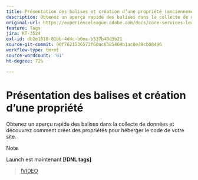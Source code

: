 ```yaml
---
title: Présentation des balises et création d’une propriété (anciennement Launch)
description: Obtenez un aperçu rapide des balises dans la collecte de données et découvrez comment créer des propriétés pour héberger le code de votre site.
original-url: https://experienceleague.adobe.com/docs/core-services-learn/tutorials/launch-web/launch-overview-and-creating-properties.html
feature: Tags
jira: KT-3524
exl-id: db2e1818-81bb-4d4c-b6ee-b537b48d3b21
source-git-commit: 90f7621536573f60ac6585404b1ac0e49cb08496
workflow-type: tm+mt
source-wordcount: '61'
ht-degree: 72%

---
```


# Présentation des balises et création d’une propriété

Obtenez un aperçu rapide des balises dans la collecte de données et découvrez comment créer des propriétés pour héberger le code de votre site.

>[!NOTE]
>
> Launch est maintenant **[!DNL tags]**

>[!VIDEO](https://video.tv.adobe.com/v/28727/?quality=12&learn=on)
